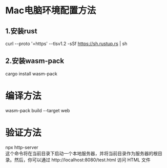 # Mac电脑环境配置方法
## 1.安装rust
curl --proto '=https' --tlsv1.2 -sSf https://sh.rustup.rs | sh
## 2.安装wasm-pack
cargo install wasm-pack

# 编译方法
wasm-pack build --target web

# 验证方法
npx http-server  
这个命令将在当前目录下启动一个本地服务器，并将当前目录作为服务器的根目录。然后，你可以通过 http://localhost:8080/test.html 访问 HTML 文件